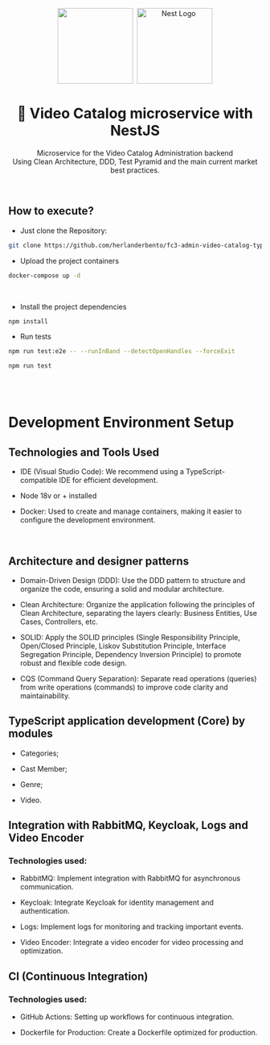 <center>
  <p align="center">
      <img src="https://user-images.githubusercontent.com/20674439/158480514-a529b310-bc19-46a5-ac95-fddcfa4776ee.png" width="150"/>&nbsp;
    <img src="https://nestjs.com/img/logo-small.svg" alt="Nest Logo" width="150" />
  </p>  
  <h1 align="center">🚀 Video Catalog microservice with NestJS</h1>
  <p align="center">
   Microservice for the Video Catalog Administration backend<br />Using Clean Architecture, DDD, Test Pyramid and the main current market best practices.
  </p>
</center>
<br />

## How to execute?

- Just clone the Repository:

```sh
git clone https://github.com/herlanderbento/fc3-admin-video-catalog-typescript.git
```

- Upload the project containers
  <br/>

```sh
docker-compose up -d
```

<br/>

- Install the project dependencies

```sh
npm install
```

- Run tests

```sh
npm run test:e2e -- --runInBand --detectOpenHandles --forceExit
```
```sh
npm run test
```

<br/>
<Br/>

# Development Environment Setup

## Technologies and Tools Used

- IDE (Visual Studio Code): We recommend using a TypeScript-compatible IDE for efficient development.

- Node 18v or + installed

- Docker: Used to create and manage containers, making it easier to configure the development environment.

<br />

## Architecture and designer patterns

- Domain-Driven Design (DDD): Use the DDD pattern to structure and organize the code, ensuring a solid and modular architecture.

- Clean Architecture: Organize the application following the principles of Clean Architecture, separating the layers clearly: Business Entities, Use Cases, Controllers, etc.
- SOLID: Apply the SOLID principles (Single Responsibility Principle, Open/Closed Principle, Liskov Substitution Principle, Interface Segregation Principle, Dependency Inversion Principle) to promote robust and flexible code design.
- CQS (Command Query Separation): Separate read operations (queries) from write operations (commands) to improve code clarity and maintainability.

## TypeScript application development (Core) by modules

- Categories;

- Cast Member;
- Genre;
- Video.
  <br />

## Integration with RabbitMQ, Keycloak, Logs and Video Encoder

### Technologies used:

- RabbitMQ: Implement integration with RabbitMQ for asynchronous communication.

- Keycloak: Integrate Keycloak for identity management and authentication.
- Logs: Implement logs for monitoring and tracking important events.
- Video Encoder: Integrate a video encoder for video processing and optimization.

## CI (Continuous Integration)

### Technologies used:

- GitHub Actions: Setting up workflows for continuous integration.

- Dockerfile for Production: Create a Dockerfile optimized for production.
